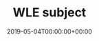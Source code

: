 ---
title: 'WLE subject'
field: 'cg.subject.wle'
slug: 'cg-subject-wle'
required: False
vocabulary: 'cg-subject-wle.txt'
date: '2019-05-04T00:00:00+00:00'
---